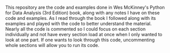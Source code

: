 This repository are the code and examples done in Wes McKinney's Python for Data Analysis (3rd Edition) book, 
along with any notes I have on these code and examples. As I read through the book I followed along with its examples 
and played with the code to better understand the material.
Nearly all the code is commented so I could focus on each section individually and not have every section load at once when I only wanted to look at one part. If one wants to look through this code, uncommenting whole sections will allow you to run its code.